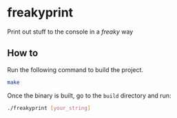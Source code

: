 # freakyprint
Print out stuff to the console in a *freaky* way

## How to
Run the following command to build the project.
```bash
make
```
Once the binary is built, go to the `build` directory and run:
```bash
./freakyprint [your_string]
```

